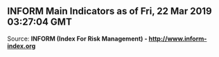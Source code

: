 ## INFORM Main Indicators as of Fri, 22 Mar 2019 03:27:04 GMT

Source: **INFORM (Index For Risk Management) - http://www.inform-index.org**